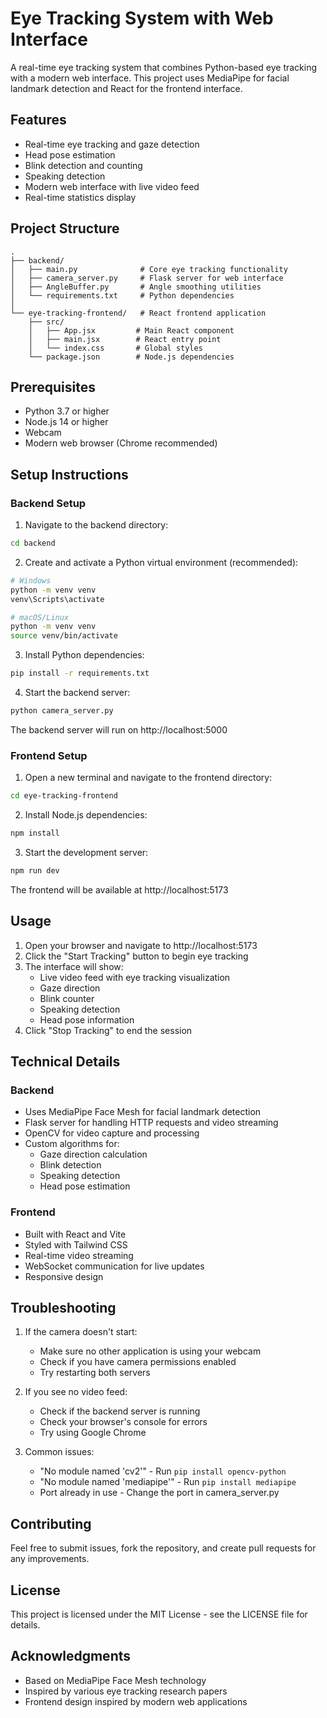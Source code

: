 # Eye Tracking System with Web Interface

A real-time eye tracking system that combines Python-based eye tracking with a modern web interface. This project uses MediaPipe for facial landmark detection and React for the frontend interface.

## Features

- Real-time eye tracking and gaze detection
- Head pose estimation
- Blink detection and counting
- Speaking detection
- Modern web interface with live video feed
- Real-time statistics display

## Project Structure

```
.
├── backend/
│   ├── main.py              # Core eye tracking functionality
│   ├── camera_server.py     # Flask server for web interface
│   ├── AngleBuffer.py       # Angle smoothing utilities
│   └── requirements.txt     # Python dependencies
│
└── eye-tracking-frontend/   # React frontend application
    ├── src/
    │   ├── App.jsx         # Main React component
    │   ├── main.jsx        # React entry point
    │   └── index.css       # Global styles
    └── package.json        # Node.js dependencies
```

## Prerequisites

- Python 3.7 or higher
- Node.js 14 or higher
- Webcam
- Modern web browser (Chrome recommended)

## Setup Instructions

### Backend Setup

1. Navigate to the backend directory:
```bash
cd backend
```

2. Create and activate a Python virtual environment (recommended):
```bash
# Windows
python -m venv venv
venv\Scripts\activate

# macOS/Linux
python -m venv venv
source venv/bin/activate
```

3. Install Python dependencies:
```bash
pip install -r requirements.txt
```

4. Start the backend server:
```bash
python camera_server.py
```
The backend server will run on http://localhost:5000

### Frontend Setup

1. Open a new terminal and navigate to the frontend directory:
```bash
cd eye-tracking-frontend
```

2. Install Node.js dependencies:
```bash
npm install
```

3. Start the development server:
```bash
npm run dev
```
The frontend will be available at http://localhost:5173

## Usage

1. Open your browser and navigate to http://localhost:5173
2. Click the "Start Tracking" button to begin eye tracking
3. The interface will show:
   - Live video feed with eye tracking visualization
   - Gaze direction
   - Blink counter
   - Speaking detection
   - Head pose information
4. Click "Stop Tracking" to end the session

## Technical Details

### Backend
- Uses MediaPipe Face Mesh for facial landmark detection
- Flask server for handling HTTP requests and video streaming
- OpenCV for video capture and processing
- Custom algorithms for:
  - Gaze direction calculation
  - Blink detection
  - Speaking detection
  - Head pose estimation

### Frontend
- Built with React and Vite
- Styled with Tailwind CSS
- Real-time video streaming
- WebSocket communication for live updates
- Responsive design

## Troubleshooting

1. If the camera doesn't start:
   - Make sure no other application is using your webcam
   - Check if you have camera permissions enabled
   - Try restarting both servers

2. If you see no video feed:
   - Check if the backend server is running
   - Check your browser's console for errors
   - Try using Google Chrome

3. Common issues:
   - "No module named 'cv2'" - Run `pip install opencv-python`
   - "No module named 'mediapipe'" - Run `pip install mediapipe`
   - Port already in use - Change the port in camera_server.py

## Contributing

Feel free to submit issues, fork the repository, and create pull requests for any improvements.

## License

This project is licensed under the MIT License - see the LICENSE file for details.

## Acknowledgments

- Based on MediaPipe Face Mesh technology
- Inspired by various eye tracking research papers
- Frontend design inspired by modern web applications 